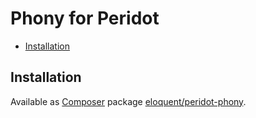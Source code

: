 # Phony for Peridot

- [Installation]

## Installation

Available as [Composer] package [eloquent/peridot-phony].

<!-- Heading references -->

[installation]: #installation

<!-- External references -->

[composer]: http://getcomposer.org/
[eloquent/peridot-phony]: https://packagist.org/packages/eloquent/peridot-phony
